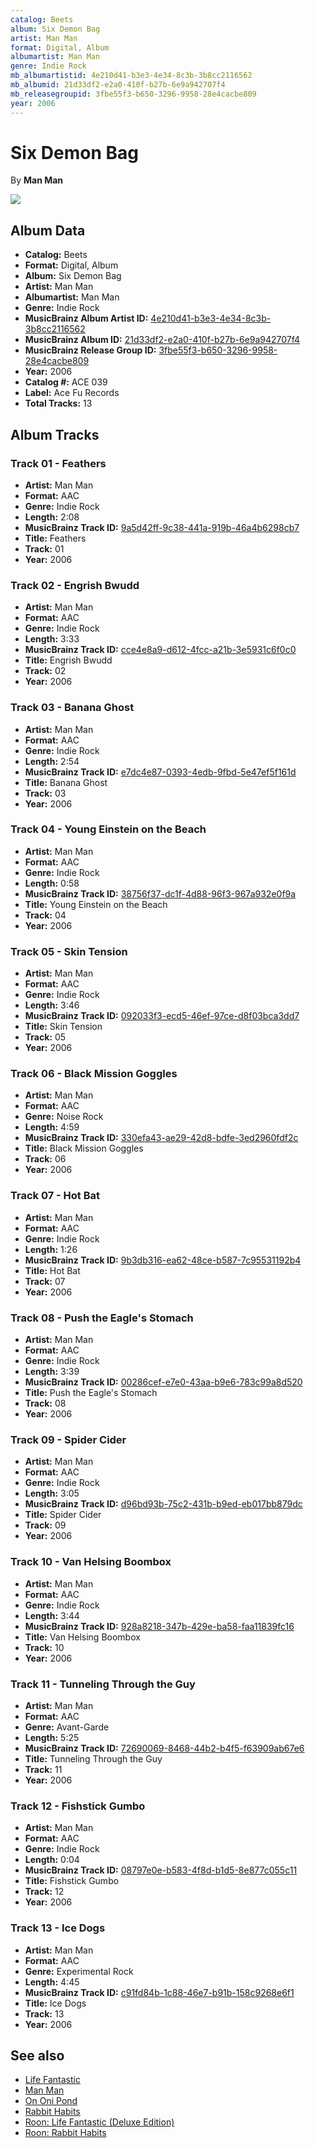 ```yaml
---
catalog: Beets
album: Six Demon Bag
artist: Man Man
format: Digital, Album
albumartist: Man Man
genre: Indie Rock
mb_albumartistid: 4e210d41-b3e3-4e34-8c3b-3b8cc2116562
mb_albumid: 21d33df2-e2a0-410f-b27b-6e9a942707f4
mb_releasegroupid: 3fbe55f3-b650-3296-9958-28e4cacbe809
year: 2006
---
```


# Six Demon Bag

By **Man Man**

![](../../assets/beetscovers/Man_Man-Six_Demon_Bag.jpg)

## Album Data

- **Catalog:** Beets
- **Format:** Digital, Album
- **Album:** Six Demon Bag
- **Artist:** Man Man
- **Albumartist:** Man Man
- **Genre:** Indie Rock
- **MusicBrainz Album Artist ID:** [4e210d41-b3e3-4e34-8c3b-3b8cc2116562](https://musicbrainz.org/artist/4e210d41-b3e3-4e34-8c3b-3b8cc2116562)
- **MusicBrainz Album ID:** [21d33df2-e2a0-410f-b27b-6e9a942707f4](https://musicbrainz.org/release/21d33df2-e2a0-410f-b27b-6e9a942707f4)
- **MusicBrainz Release Group ID:** [3fbe55f3-b650-3296-9958-28e4cacbe809](https://musicbrainz.org/release-group/3fbe55f3-b650-3296-9958-28e4cacbe809)
- **Year:** 2006
- **Catalog #:** ACE 039
- **Label:** Ace Fu Records
- **Total Tracks:** 13

## Album Tracks

### Track 01 - Feathers

- **Artist:** Man Man
- **Format:** AAC
- **Genre:** Indie Rock
- **Length:** 2:08
- **MusicBrainz Track ID:** [9a5d42ff-9c38-441a-919b-46a4b6298cb7](https://musicbrainz.org/recording/9a5d42ff-9c38-441a-919b-46a4b6298cb7)
- **Title:** Feathers
- **Track:** 01
- **Year:** 2006

### Track 02 - Engrish Bwudd

- **Artist:** Man Man
- **Format:** AAC
- **Genre:** Indie Rock
- **Length:** 3:33
- **MusicBrainz Track ID:** [cce4e8a9-d612-4fcc-a21b-3e5931c6f0c0](https://musicbrainz.org/recording/cce4e8a9-d612-4fcc-a21b-3e5931c6f0c0)
- **Title:** Engrish Bwudd
- **Track:** 02
- **Year:** 2006

### Track 03 - Banana Ghost

- **Artist:** Man Man
- **Format:** AAC
- **Genre:** Indie Rock
- **Length:** 2:54
- **MusicBrainz Track ID:** [e7dc4e87-0393-4edb-9fbd-5e47ef5f161d](https://musicbrainz.org/recording/e7dc4e87-0393-4edb-9fbd-5e47ef5f161d)
- **Title:** Banana Ghost
- **Track:** 03
- **Year:** 2006

### Track 04 - Young Einstein on the Beach

- **Artist:** Man Man
- **Format:** AAC
- **Genre:** Indie Rock
- **Length:** 0:58
- **MusicBrainz Track ID:** [38756f37-dc1f-4d88-96f3-967a932e0f9a](https://musicbrainz.org/recording/38756f37-dc1f-4d88-96f3-967a932e0f9a)
- **Title:** Young Einstein on the Beach
- **Track:** 04
- **Year:** 2006

### Track 05 - Skin Tension

- **Artist:** Man Man
- **Format:** AAC
- **Genre:** Indie Rock
- **Length:** 3:46
- **MusicBrainz Track ID:** [092033f3-ecd5-46ef-97ce-d8f03bca3dd7](https://musicbrainz.org/recording/092033f3-ecd5-46ef-97ce-d8f03bca3dd7)
- **Title:** Skin Tension
- **Track:** 05
- **Year:** 2006

### Track 06 - Black Mission Goggles

- **Artist:** Man Man
- **Format:** AAC
- **Genre:** Noise Rock
- **Length:** 4:59
- **MusicBrainz Track ID:** [330efa43-ae29-42d8-bdfe-3ed2960fdf2c](https://musicbrainz.org/recording/330efa43-ae29-42d8-bdfe-3ed2960fdf2c)
- **Title:** Black Mission Goggles
- **Track:** 06
- **Year:** 2006

### Track 07 - Hot Bat

- **Artist:** Man Man
- **Format:** AAC
- **Genre:** Indie Rock
- **Length:** 1:26
- **MusicBrainz Track ID:** [9b3db316-ea62-48ce-b587-7c95531192b4](https://musicbrainz.org/recording/9b3db316-ea62-48ce-b587-7c95531192b4)
- **Title:** Hot Bat
- **Track:** 07
- **Year:** 2006

### Track 08 - Push the Eagle's Stomach

- **Artist:** Man Man
- **Format:** AAC
- **Genre:** Indie Rock
- **Length:** 3:39
- **MusicBrainz Track ID:** [00286cef-e7e0-43aa-b9e6-783c99a8d520](https://musicbrainz.org/recording/00286cef-e7e0-43aa-b9e6-783c99a8d520)
- **Title:** Push the Eagle's Stomach
- **Track:** 08
- **Year:** 2006

### Track 09 - Spider Cider

- **Artist:** Man Man
- **Format:** AAC
- **Genre:** Indie Rock
- **Length:** 3:05
- **MusicBrainz Track ID:** [d96bd93b-75c2-431b-b9ed-eb017bb879dc](https://musicbrainz.org/recording/d96bd93b-75c2-431b-b9ed-eb017bb879dc)
- **Title:** Spider Cider
- **Track:** 09
- **Year:** 2006

### Track 10 - Van Helsing Boombox

- **Artist:** Man Man
- **Format:** AAC
- **Genre:** Indie Rock
- **Length:** 3:44
- **MusicBrainz Track ID:** [928a8218-347b-429e-ba58-faa11839fc16](https://musicbrainz.org/recording/928a8218-347b-429e-ba58-faa11839fc16)
- **Title:** Van Helsing Boombox
- **Track:** 10
- **Year:** 2006

### Track 11 - Tunneling Through the Guy

- **Artist:** Man Man
- **Format:** AAC
- **Genre:** Avant-Garde
- **Length:** 5:25
- **MusicBrainz Track ID:** [72690069-8468-44b2-b4f5-f63909ab67e6](https://musicbrainz.org/recording/72690069-8468-44b2-b4f5-f63909ab67e6)
- **Title:** Tunneling Through the Guy
- **Track:** 11
- **Year:** 2006

### Track 12 - Fishstick Gumbo

- **Artist:** Man Man
- **Format:** AAC
- **Genre:** Indie Rock
- **Length:** 0:04
- **MusicBrainz Track ID:** [08797e0e-b583-4f8d-b1d5-8e877c055c11](https://musicbrainz.org/recording/08797e0e-b583-4f8d-b1d5-8e877c055c11)
- **Title:** Fishstick Gumbo
- **Track:** 12
- **Year:** 2006

### Track 13 - Ice Dogs

- **Artist:** Man Man
- **Format:** AAC
- **Genre:** Experimental Rock
- **Length:** 4:45
- **MusicBrainz Track ID:** [c91fd84b-1c88-46e7-b91b-158c9268e6f1](https://musicbrainz.org/recording/c91fd84b-1c88-46e7-b91b-158c9268e6f1)
- **Title:** Ice Dogs
- **Track:** 13
- **Year:** 2006


## See also

- [Life Fantastic](Life_Fantastic.md)
- [Man Man](Man_Man.md)
- [On Oni Pond](On_Oni_Pond.md)
- [Rabbit Habits](Rabbit_Habits.md)
- [Roon: Life Fantastic (Deluxe Edition)](../../Roon/Man_Man/Life_Fantastic_Deluxe_Edition.md)
- [Roon: Rabbit Habits](../../Roon/Man_Man/Rabbit_Habits.md)

